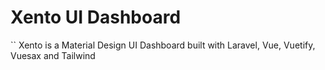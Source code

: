 

# Xento UI Dashboard

`` Xento is a Material Design UI Dashboard built with Laravel, Vue, Vuetify, Vuesax and Tailwind
